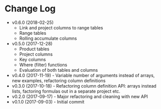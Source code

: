 # Change Log

* v0.6.0 (2018-02-25)
    * Link and project columns to range tables
    * Range tables
    * Rolling accumulate columns
* v0.5.0 (2017-12-28)
    * Product tables
    * Project columns
    * Key columns
    * Where (filter) functions
    * Evaluation of both tables and columns
* v0.4.0 (2017-11-19) - Variable number of arguments instead of arrays, new examples, refactoring column definitions
* v0.3.0 (2017-10-18) - Refactoring column definition API: arrays instead lists, factoring formulas out in a separate project etc.
* v0.2.0 (2017-09-17) - Major refactoring and cleaning with new API
* v0.1.0 (2017-09-03) - Initial commit
